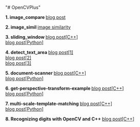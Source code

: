 "# OpenCVPlus"
<p>
<b> 1. image_compare	</b>
<a href="https://blog.naver.com/tommybee/221880102318"> blog post </a>
<p>
<b>2. image_simil	</b>
<a href="https://blog.naver.com/tommybee/221883175671"> image similarity </a>
<p>
<b>3. sliding_window	</b>
<a href="https://blog.naver.com/tommybee/221869366375"> blog post[C++] </a> <br>
<a href="https://blog.naver.com/tommybee/221871179531"> blog post[Python] </a><br>
<p>
<b>4. detect_text_area	</b>
<a href="https://blog.naver.com/tommybee/221828026550"> blog post[1] </a><br>
<a href="https://blog.naver.com/tommybee/221829618641"> blog post[2] </a><br>
<a href="https://blog.naver.com/tommybee/221831109817"> blog post[3] </a><br>
<p>
<b>5. document-scanner	</b>
<a href="https://blog.naver.com/tommybee/221927723393"> blog post[C++] </a><br>
<a href="https://blog.naver.com/tommybee/221925606566"> blog post[Python] </a><br>
<p>
<b>6. get-perspective-transform-example	</b>
<a href="https://blog.naver.com/tommybee/221923484378"> blog post[C++] </a><br>
<a href="https://blog.naver.com/tommybee/221923053442"> blog post[Python] </a><br>
<p>
<b>7. multi-scale-template-matching	</b>
<a href="https://blog.naver.com/tommybee/221914090637"> blog post[C++] </a><br>
<a href="https://blog.naver.com/tommybee/221906750991"> blog post[Python] </a><br>
  <p>
<b>8. Recognizing digits with OpenCV and C++	</b>
<a href="https://blog.naver.com/tommybee/221957997624"> blog post[C++] </a>


